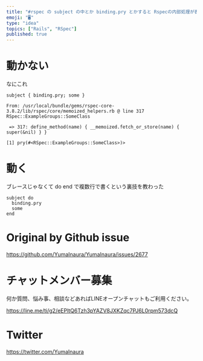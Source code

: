 ```yaml
---
title: "#rspec の subject の中とか binding.pry とかすると Rspecの内部処理が表示されて動かないのだが？ ( #Ra"
emoji: "🖥"
type: "idea"
topics: ["Rails", "RSpec"]
published: true
---
```


# 動かない

なにこれ

```
subject { binding.pry; some }
```

```
From: /usr/local/bundle/gems/rspec-core-3.8.2/lib/rspec/core/memoized_helpers.rb @ line 317 RSpec::ExampleGroups::SomeClass

 => 317: define_method(name) { __memoized.fetch_or_store(name) { super(&nil) } }

[1] pry(#<RSpec::ExampleGroups::SomeClass>)>
```

# 動く

ブレースじゃなくて do end で複数行で書くという裏技を教わった
```
subject do
  binding.pry
  some
end
```


# Original by Github issue

https://github.com/YumaInaura/YumaInaura/issues/2677








<!-- Update From Qiita API -->

# チャットメンバー募集


何か質問、悩み事、相談などあればLINEオープンチャットもご利用ください。

https://line.me/ti/g2/eEPltQ6Tzh3pYAZV8JXKZqc7PJ6L0rpm573dcQ





# Twitter


https://twitter.com/YumaInaura


<!-- Update From Qiita API -->


